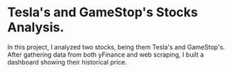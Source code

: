# Tesla's and GameStop's Stocks Analysis.
In this project, I analyzed two stocks, being them Tesla's and GameStop's. After gathering data from both yFinance and web scraping, I built a dashboard showing their historical price.
